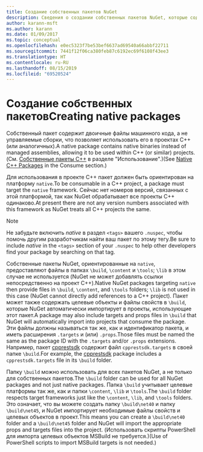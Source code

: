```yaml
---
title: Создание собственных пакетов NuGet
description: Сведения о создании собственных пакетов NuGet, которые содержат код C++ вместо управляемого кода, для использования в проектах C++.
author: karann-msft
ms.author: karann
ms.date: 01/09/2017
ms.topic: conceptual
ms.openlocfilehash: e0ec5323f7be53bef6637ad69540a66abbf22711
ms.sourcegitcommit: 7441f12f06ca380feb87c6192ec69f6108f43ee3
ms.translationtype: HT
ms.contentlocale: ru-RU
ms.lasthandoff: 08/15/2019
ms.locfileid: "69520524"
---
```

# <a name="creating-native-packages"></a><span data-ttu-id="a54f0-103">Создание собственных пакетов</span><span class="sxs-lookup"><span data-stu-id="a54f0-103">Creating native packages</span></span>

<span data-ttu-id="a54f0-104">Собственный пакет содержит двоичные файлы машинного кода, а не управляемые сборки, что позволяет использовать его в проектах C++ (или аналогичных).</span><span class="sxs-lookup"><span data-stu-id="a54f0-104">A native package contains native binaries instead of managed assemblies, allowing it to be used within C++ (or similar) projects.</span></span> <span data-ttu-id="a54f0-105">(См. [Собственные пакеты C++](../consume-packages/finding-and-choosing-packages.md#native-c-packages) в разделе "Использование".)</span><span class="sxs-lookup"><span data-stu-id="a54f0-105">(See [Native C++ Packages](../consume-packages/finding-and-choosing-packages.md#native-c-packages) in the Consume section.)</span></span>

<span data-ttu-id="a54f0-106">Для использования в проекте C++ пакет должен быть ориентирован на платформу `native`.</span><span class="sxs-lookup"><span data-stu-id="a54f0-106">To be consumable in a C++ project, a package must target the `native` framework.</span></span> <span data-ttu-id="a54f0-107">Сейчас нет номеров версий, связанных с этой платформой, так как NuGet обрабатывает все проекты C++ одинаково.</span><span class="sxs-lookup"><span data-stu-id="a54f0-107">At present there are not any version numbers associated with this framework as NuGet treats all C++ projects the same.</span></span>

> [!Note]
> <span data-ttu-id="a54f0-108">Не забудьте включить *native* в раздел `<tags>` вашего `.nuspec`, чтобы помочь другим разработчикам найти ваш пакет по этому тегу.</span><span class="sxs-lookup"><span data-stu-id="a54f0-108">Be sure to include *native* in the `<tags>` section of your `.nuspec` to help other developers find your package by searching on that tag.</span></span>

<span data-ttu-id="a54f0-109">Собственные пакеты NuGet, ориентированные на `native`, предоставляют файлы в папках `\build`, `\content` и `\tools`; `\lib` в этом случае не используется (NuGet не может добавлять ссылки непосредственно на проект C++).</span><span class="sxs-lookup"><span data-stu-id="a54f0-109">Native NuGet packages targeting `native` then provide files in `\build`, `\content`, and `\tools` folders; `\lib` is not used in this case (NuGet cannot directly add references to a C++ project).</span></span> <span data-ttu-id="a54f0-110">Пакет может также содержать целевые объекты и файлы свойств в `\build`, которые NuGet автоматически импортирует в проекты, использующие этот пакет.</span><span class="sxs-lookup"><span data-stu-id="a54f0-110">A package may also include targets and props files in `\build` that NuGet will automatically import into projects that consume the package.</span></span> <span data-ttu-id="a54f0-111">Эти файлы должны называться так же, как и идентификатор пакета, и иметь расширения `.targets` и (или) `.props`.</span><span class="sxs-lookup"><span data-stu-id="a54f0-111">Those files must be named the same as the package ID with the `.targets` and/or `.props` extensions.</span></span> <span data-ttu-id="a54f0-112">Например, пакет [cpprestsdk](https://nuget.org/packages/cpprestsdk/) содержит файл `cpprestsdk.targets` в своей папке `\build`.</span><span class="sxs-lookup"><span data-stu-id="a54f0-112">For example, the [cpprestsdk](https://nuget.org/packages/cpprestsdk/) package includes a `cpprestsdk.targets` file in its `\build` folder.</span></span>

<span data-ttu-id="a54f0-113">Папку `\build` можно использовать для всех пакетов NuGet, а не только для собственных пакетов.</span><span class="sxs-lookup"><span data-stu-id="a54f0-113">The `\build` folder can be used for all NuGet packages and not just native packages.</span></span> <span data-ttu-id="a54f0-114">Папка `\build` учитывает целевые платформы так же, как и папки `\content`, `\lib` и `\tools`.</span><span class="sxs-lookup"><span data-stu-id="a54f0-114">The `\build` folder respects target frameworks just like the `\content`, `\lib`, and `\tools` folders.</span></span> <span data-ttu-id="a54f0-115">Это означает, что вы можете создать папку `\build\net40` и папку `\build\net45`, и NuGet импортирует необходимые файлы свойств и целевых объектов в проект.</span><span class="sxs-lookup"><span data-stu-id="a54f0-115">This means you can create a `\build\net40` folder and a `\build\net45` folder and NuGet will import the appropriate props and targets files into the project.</span></span> <span data-ttu-id="a54f0-116">(Использовать скрипты PowerShell для импорта целевых объектов MSBuild не требуется.)</span><span class="sxs-lookup"><span data-stu-id="a54f0-116">(Use of PowerShell scripts to import MSBuild targets is not needed.)</span></span>
